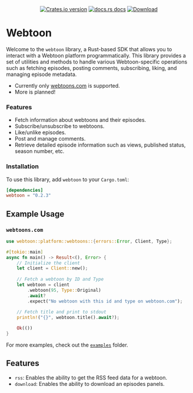 <div align="center">
  <!-- Version -->
  <a href="https://crates.io/crates/webtoon">
    <img src="https://img.shields.io/crates/v/webtoon.svg?style=flat-square"
    alt="Crates.io version" /></a>
  <!-- Docs -->
  <a href="https://docs.rs/webtoon">
  <img src="https://img.shields.io/badge/docs-latest-blue.svg?style=flat-square" alt="docs.rs docs" /></a>
  <!-- Downloads -->
  <a href="https://crates.io/crates/webtoon">
    <img src="https://img.shields.io/crates/d/webtoon.svg?style=flat-square" alt="Download" />
  </a>
</div>

# Webtoon

Welcome to the `webtoon` library, a Rust-based SDK that allows you to interact with a Webtoon platform programmatically.
This library provides a set of utilities and methods to handle various Webtoon-specific operations such as fetching episodes,
posting comments, subscribing, liking, and managing episode metadata.

- Currently only [webtoons.com](https://www.webtoons.com/) is supported.
- More is planned!

### Features

- Fetch information about webtoons and their episodes.
- Subscribe/unsubscribe to webtoons.
- Like/unlike episodes.
- Post and manage comments.
- Retrieve detailed episode information such as views, published status, season number, etc.

### Installation

To use this library, add `webtoon` to your `Cargo.toml`:

```toml
[dependencies]
webtoon = "0.2.3"
```

## Example Usage

### `webtoons.com`

```rust
use webtoon::platform::webtoons::{errors::Error, Client, Type};

#[tokio::main]
async fn main() -> Result<(), Error> {
    // Initialize the client
    let client = Client::new();
    
    // Fetch a webtoon by ID and Type
    let webtoon = client
        .webtoon(95, Type::Original)
        .await?
        .expect("No webtoon with this id and type on webtoon.com");
    
    // Fetch title and print to stdout
    println!("{}", webtoon.title().await?);

    Ok(())
}
```

For more examples, check out the [`examples`](https://github.com/Webtoon-Studio/webtoon/tree/main/examples) folder.

## Features

- `rss`: Enables the ability to get the RSS feed data for a webtoon.
- `download`: Enables the ability to download an episodes panels.
